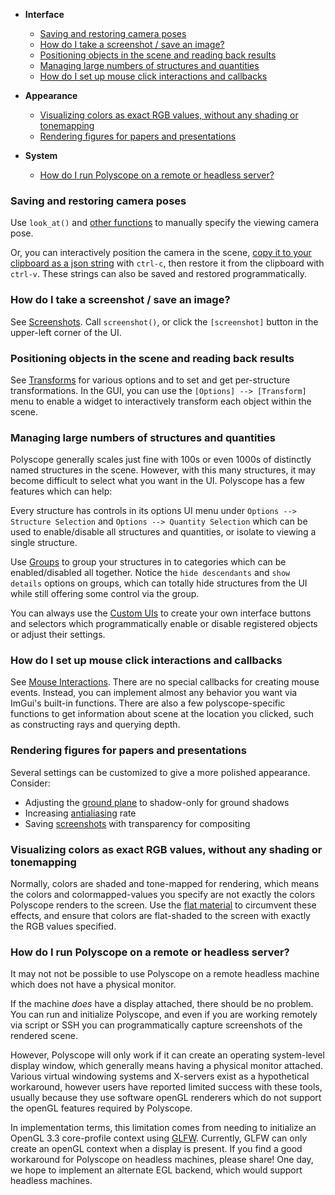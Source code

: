 
- **Interface**

    - [Saving and restoring camera poses](#saving-and-restoring-camera-poses)
    - [How do I take a screenshot / save an image?](#how-do-i-take-a-screenshot-save-an-image)
    - [Positioning objects in the scene and reading back results](#positioning-objects-in-the-scene-and-reading-back-results)
    - [Managing large numbers of structures and quantities](#managing-large-numbers-of-structures-and-quantities)
    - [How do I set up mouse click interactions and callbacks](#how-do-i-set-up-mouse-click-interactions-and-callbacks)

- **Appearance**

    - [Visualizing colors as exact RGB values, without any shading or tonemapping](#visualizing-colors-as-exact-rgb-values-without-any-shading-or-tonemapping)
    - [Rendering figures for papers and presentations](#rendering-figures-for-papers-and-presentations)

- **System**

    - [How do I run Polyscope on a remote or headless server?](#how-do-i-run-polyscope-on-a-remote-or-headless-server)

<!-- - **Working with Data** -->

<!-- - **Miscellaneous** -->


### **Saving and restoring camera poses**

Use `look_at()` and [other functions]([[url.prefix]]/basics/camera_controls/) to manually specify the viewing camera pose. 

Or, you can interactively position the camera in the scene, [copy it to your clipboard as a json string]([[url.prefix]]/basics/camera_controls/#savingrestoring-views) with `ctrl-c`, then restore it from the clipboard with `ctrl-v`. These strings can also be saved and restored programmatically.

### **How do I take a screenshot / save an image?**

See [Screenshots]([[url.prefix]]/features/screenshots/). Call `screenshot()`, or click the `[screenshot]` button in the upper-left corner of the UI.

### **Positioning objects in the scene and reading back results**

See [Transforms]([[url.prefix]]/structures/structure_management/#transforms) for various options and to set and get per-structure transformations.
In the GUI, you can use the `[Options] --> [Transform]` menu to enable a widget to interactively transform each object within the scene.

### **Managing large numbers of structures and quantities**

Polyscope generally scales just fine with 100s or even 1000s of distinctly named structures in the scene. However, with this many structures, it may become difficult to select what you want in the UI. Polyscope has a few features which can help:

Every structure has controls in its options UI menu under `Options --> Structure Selection` and `Options --> Quantity Selection` which can be used to enable/disable all structures and quantities, or isolate to viewing a single structure.

Use [Groups]([[url.prefix]]/features/groups/) to group your structures in to categories which can be enabled/disabled all together. Notice the `hide descendants` and `show details` options on groups, which can totally hide structures from the UI while still offering some control via the group.

You can always use the [Custom UIs]([[url.prefix]]/features/callbacks_and_UIs/) to create your own interface buttons and selectors which programmatically enable or disable registered objects or adjust their settings.

### **How do I set up mouse click interactions and callbacks**

See [Mouse Interactions]([[url.prefix]]/features/callbacks_and_UIs/#mouse-interactions). There are no special callbacks for creating mouse events. Instead, you can implement almost any behavior you want via ImGui's built-in functions. There are also a few polyscope-specific functions to get information about scene at the location you clicked, such as constructing rays and querying depth.

### **Rendering figures for papers and presentations**

Several settings can be customized to give a more polished appearance. Consider:

- Adjusting the [ground plane]([[url.prefix]]/features/ground_and_shadows/) to shadow-only for ground shadows 
- Increasing [antialiasing]([[url.prefix]]/basics/program_options/#ssaa-anti-aliasing-factor) rate
- Saving [screenshots]([[url.prefix]]/features/screenshots/) with transparency for compositing

### **Visualizing colors as exact RGB values, without any shading or tonemapping**

Normally, colors are shaded and tone-mapped for rendering, which means the colors and colormapped-values you specify are not exactly the colors Polyscope renders to the screen. Use the [flat material]([[url.prefix]]/features/materials/#preserving-colors-with-the-flat-material) to circumvent these effects, and ensure that colors are flat-shaded to the screen with exactly the RGB values specified.

### **How do I run Polyscope on a remote or headless server?**

It may not not be possible to use Polyscope on a remote headless machine which does not have a physical monitor. 

If the machine _does_ have a display attached, there should be no problem. You can run and initialize Polyscope, and even if you are working remotely via script or SSH you can programmatically capture screenshots of the rendered scene. 

However, Polyscope will only work if it can create an operating system-level display window, which generally means having a physical monitor attached. Various virtual windowing systems and X-servers exist as a hypothetical workaround, however users have reported limited success with these tools, usually because they use software openGL renderers which do not support the openGL features required by Polyscope.

In implementation terms, this limitation comes from needing to initialize an OpenGL 3.3 core-profile context using [GLFW](https://www.glfw.org/). Currently, GLFW can only create an openGL context when a display is present. If you find a good workaround for Polyscope on headless machines, please share! One day, we hope to implement an alternate EGL backend, which would support headless machines.

